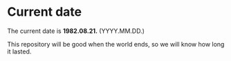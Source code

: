 # Current date

The current date is **1982.08.21.** (YYYY.MM.DD.)

This repository will be good when the world ends, so we will know how long it lasted.